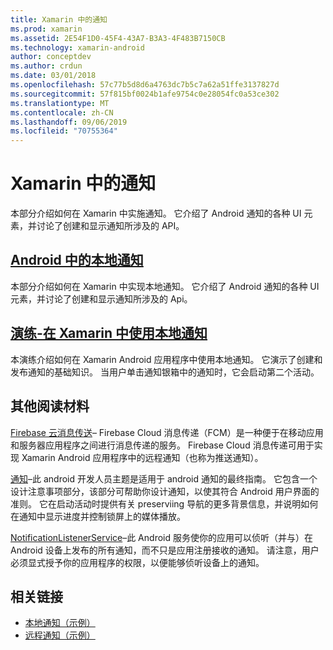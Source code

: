 ```yaml
---
title: Xamarin 中的通知
ms.prod: xamarin
ms.assetid: 2E54F1D0-45F4-43A7-B3A3-4F483B7150CB
ms.technology: xamarin-android
author: conceptdev
ms.author: crdun
ms.date: 03/01/2018
ms.openlocfilehash: 57c77b5d8d6a4763dc7b5c7a62a51ffe3137827d
ms.sourcegitcommit: 57f815bf0024b1afe9754c0e28054fc0a53ce302
ms.translationtype: MT
ms.contentlocale: zh-CN
ms.lasthandoff: 09/06/2019
ms.locfileid: "70755364"
---
```

# <a name="notifications-in-xamarinandroid"></a>Xamarin 中的通知

本部分介绍如何在 Xamarin 中实施通知。 它介绍了 Android 通知的各种 UI 元素，并讨论了创建和显示通知所涉及的 API。

## <a name="local-notifications-in-androidlocal-notificationsmd"></a>[Android 中的本地通知](local-notifications.md)

本部分介绍如何在 Xamarin 中实现本地通知。 它介绍了 Android 通知的各种 UI 元素，并讨论了创建和显示通知所涉及的 Api。

## <a name="walkthrough---using-local-notifications-in-xamarinandroidlocal-notifications-walkthroughmd"></a>[演练-在 Xamarin 中使用本地通知](local-notifications-walkthrough.md)  

本演练介绍如何在 Xamarin Android 应用程序中使用本地通知。 它演示了创建和发布通知的基础知识。 当用户单击通知银箱中的通知时，它会启动第二个活动。 

## <a name="further-reading"></a>其他阅读材料

[Firebase 云消息传送](~/android/data-cloud/google-messaging/firebase-cloud-messaging.md)&ndash; Firebase Cloud 消息传递（FCM）是一种便于在移动应用和服务器应用程序之间进行消息传递的服务。 Firebase Cloud 消息传递可用于实现 Xamarin Android 应用程序中的远程通知（也称为推送通知）。

[通知](https://developer.android.com/guide/topics/ui/notifiers/notifications.html)&ndash;此 android 开发人员主题是适用于 android 通知的最终指南。 它包含一个设计注意事项部分，该部分可帮助你设计通知，以使其符合 Android 用户界面的准则。 它在启动活动时提供有关 preserviing 导航的更多背景信息，并说明如何在通知中显示进度并控制锁屏上的媒体播放。

[NotificationListenerService](xref:Android.Service.Notification.NotificationListenerService)&ndash;此 Android 服务使你的应用可以侦听（并与）在 Android 设备上发布的所有通知，而不只是应用注册接收的通知。
请注意，用户必须显式授予你的应用程序的权限，以便能够侦听设备上的通知。

## <a name="related-links"></a>相关链接

- [本地通知（示例）](https://docs.microsoft.com/samples/xamarin/monodroid-samples/localnotifications)
- [远程通知（示例）](https://docs.microsoft.com/samples/xamarin/monodroid-samples/remotenotifications)
